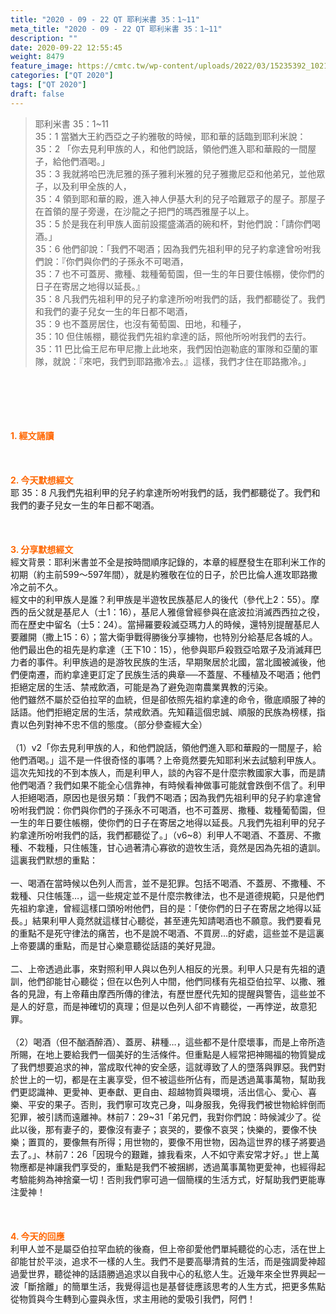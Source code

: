```yaml
---
title: "2020 - 09 - 22 QT 耶利米書 35：1~11"
meta_title: "2020 - 09 - 22 QT 耶利米書 35：1~11"
description: ""
date: 2020-09-22 12:55:45
weight: 8479
feature_image: https://cmtc.tw/wp-content/uploads/2022/03/15235392_10211799862337740_180693556567566654_o-1.webp
categories: ["QT 2020"]
tags: ["QT 2020"]
draft: false
---
```


<blockquote>耶利米書 35：1~11<br />
35：1 當猶大王約西亞之子約雅敬的時候，耶和華的話臨到耶利米說：<br />
35：2 「你去見利甲族的人，和他們說話，領他們進入耶和華殿的一間屋子，給他們酒喝。」<br />
35：3 我就將哈巴洗尼雅的孫子雅利米雅的兒子雅撒尼亞和他弟兄，並他眾子，以及利甲全族的人，<br />
35：4 領到耶和華的殿，進入神人伊基大利的兒子哈難眾子的屋子。那屋子在首領的屋子旁邊，在沙龍之子把門的瑪西雅屋子以上。<br />
35：5 於是我在利甲族人面前設擺盛滿酒的碗和杯，對他們說：「請你們喝酒。」<br />
35：6 他們卻說：「我們不喝酒；因為我們先祖利甲的兒子約拿達曾吩咐我們說：『你們與你們的子孫永不可喝酒，<br />
35：7 也不可蓋房、撒種、栽種葡萄園，但一生的年日要住帳棚，使你們的日子在寄居之地得以延長。』<br />
35：8 凡我們先祖利甲的兒子約拿達所吩咐我們的話，我們都聽從了。我們和我們的妻子兒女一生的年日都不喝酒，<br />
35：9 也不蓋房居住，也沒有葡萄園、田地，和種子，<br />
35：10 但住帳棚，聽從我們先祖約拿達的話，照他所吩咐我們的去行。<br />
35：11 巴比倫王尼布甲尼撒上此地來，我們因怕迦勒底的軍隊和亞蘭的軍隊，就說：『來吧，我們到耶路撒冷去。』這樣，我們才住在耶路撒冷。」</blockquote><br />
&nbsp;<br />
<br />
&nbsp;<br />
<br />
<span style="color: #ff6600;"><strong>1. </strong><strong>經文誦讀</strong></span><br />
<br />
<span style="color: #ff6600;"><strong> </strong></span><br />
<br />
<span style="color: #ff6600;"><strong>2. 今天默想</strong><strong>經文<br />
</strong></span>耶 35：8 凡我們先祖利甲的兒子約拿達所吩咐我們的話，我們都聽從了。我們和我們的妻子兒女一生的年日都不喝酒。<br />
<br />
&nbsp;<br />
<br />
<span style="color: #ff6600;"><strong>3. 分享默想經文<br />
</strong></span>經文背景：耶利米書並不全是按時間順序記錄的，本章的經歷發生在耶利米工作的初期（約主前599～597年間），就是約雅敬在位的日子，於巴比倫人進攻耶路撒冷之前不久。<br />
經文中的利甲族人是誰？利甲族是半遊牧民族基尼人的後代（參代上2：55）。摩西的岳父就是基尼人（士1：16），基尼人雅億曾經參與在底波拉消滅西西拉之役，而在歷史中留名（士5：24）。當掃羅要殺滅亞瑪力人的時候，還特別提醒基尼人要離開（撒上15：6）；當大衛爭戰得勝後分享擄物，也特別分給基尼各城的人。他們最出色的祖先是約拿達（王下10：15），他參與耶戶殺戮亞哈眾子及消滅拜巴力者的事件。利甲族過的是游牧民族的生活，早期聚居於北國，當北國被滅後，他們便南遷，而約拿達更訂定了民族生活的典章──不蓋屋、不種植及不喝酒；他們拒絕定居的生活、禁戒飲酒，可能是為了避免迦南農業異教的污染。<br />
他們雖然不屬於亞伯拉罕的血統，但是卻依照先祖約拿達的命令，徹底順服了神的話語。他們拒絕定居的生活，禁戒飲酒。先知藉這個忠誠、順服的民族為榜樣，指責以色列對神不忠不信的態度。（部分參查經大全）<br />
<br />
（1）v2「你去見利甲族的人，和他們說話，領他們進入耶和華殿的一間屋子，給他們酒喝。」這不是一件很奇怪的事嗎？上帝竟然要先知耶利米去試驗利甲族人。這次先知找的不到本族人，而是利甲人，談的內容不是什麼宗教國家大事，而是請他們喝酒？我們如果不能全心信靠神，有時候看神做事可能就會跌倒不信了。利甲人拒絕喝酒，原因也是很另類：「我們不喝酒；因為我們先祖利甲的兒子約拿達曾吩咐我們說：你們與你們的子孫永不可喝酒，也不可蓋房、撒種、栽種葡萄園，但一生的年日要住帳棚，使你們的日子在寄居之地得以延長。凡我們先祖利甲的兒子約拿達所吩咐我們的話，我們都聽從了。」（v6~8）利甲人不喝酒、不蓋房、不撒種、不栽種，只住帳篷，甘心過著清心寡欲的遊牧生活，竟然是因為先祖的遺訓。這裏我們默想的重點：<br />
<br />
一、喝酒在當時候以色列人而言，並不是犯罪。包括不喝酒、不蓋房、不撒種、不栽種、只住帳篷…，這一些規定並不是什麼宗教律法，也不是道德規範，只是他們先祖約拿達，曾經這樣口頭吩咐他們，目的是：「使你們的日子在寄居之地得以延長。」結果利甲人竟然就這樣甘心聽從，甚至連先知請喝酒也不願意。我們要看見的重點不是死守律法的痛苦，也不是說不喝酒、不買房…的好處，這些並不是這裏上帝要講的重點，而是甘心樂意聽從話語的美好見證。<br />
<br />
二、上帝透過此事，來對照利甲人與以色列人相反的光景。利甲人只是有先祖的遺訓，他們卻能甘心聽從；但在以色列人中間，他們同樣有先祖亞伯拉罕、以撒、雅各的見證，有上帝藉由摩西所傳的律法，有歷世歷代先知的提醒與警告，這些並不是人的好意，而是神確切的真理；但是以色列人卻不肯聽從，一再悖逆，故意犯罪。<br />
<br />
（2）喝酒（但不酗酒醉酒）、蓋房、耕種…，這些都不是什麼壞事，而是上帝所造所賜，在地上要給我們一個美好的生活條件。但重點是人經常把神賜福的物質變成了我們想要追求的神，當成取代神的安全感，這就導致了人的墮落與罪惡。我們對於世上的一切，都是在主裏享受，但不被這些所佔有，而是透過萬事萬物，幫助我們更認識神、更愛神、更奉獻、更自由、超越物質與環境，活出信心、愛心、喜樂、平安的果子。否則，我們寧可攻克己身，叫身服我，免得我們被世物給絆倒而犯罪，被引誘而遠離神。林前7：29~31「弟兄們，我對你們說：時候減少了。從此以後，那有妻子的，要像沒有妻子；哀哭的，要像不哀哭；快樂的，要像不快樂；置買的，要像無有所得；用世物的，要像不用世物，因為這世界的樣子將要過去了。」、林前7：26「因現今的艱難，據我看來，人不如守素安常才好。」世上萬物應都是神讓我們享受的，重點是我們不被捆綁，透過萬事萬物更愛神，也經得起考驗能夠為神捨棄一切！否則我們寧可過一個簡樸的生活方式，好幫助我們更能專注愛神！<br />
<br />
<span style="color: #ff6600;"><strong> </strong></span><br />
<br />
<span style="color: #ff6600;"><strong>4. 今天的回應<br />
</strong></span>利甲人並不是屬亞伯拉罕血統的後裔，但上帝卻愛他們單純聽從的心志，活在世上卻能甘於平淡，追求不一樣的人生。我們不是要高舉清貧的生活，而是強調愛神超過愛世界，聽從神的話語勝過追求以自我中心的私慾人生。近幾年來全世界興起一波「斷捨離」的簡單生活，我覺得這也是基督徒應該思考的人生方式，把更多焦點從物質與今生轉到心靈與永恆，求主用祂的愛吸引我們，阿們！<br />
<br />
&nbsp;
        